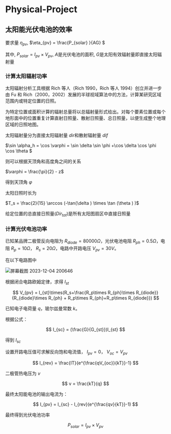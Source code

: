 # Physical-Project

## 太阳能光伏电池的效率

要求量 $\eta_{pv}$, $\eta_{pv}  = \frac{P_{solar} }{AG} $

其中, $P_{solar}=I_{pv} \times V_{pv}$, $A$是光伏电池的面积, $G$是太阳有效辐射量即直接太阳辐射量

### 计算太阳辐射功率

太阳辐射分析工具根据 Rich 等人（Rich 1990，Rich 等人 1994）创立并进一步由 Fu 和 Rich（2000，2002）发展的半球视域算法中的方法，计算某研究区域范围内或特定位置的日照。

为特定位置或面积计算的辐射总量将以总辐射量形式给出。对每个要素位置或每个地形面中的位置重复计算直射日照量、散射日照量、总日照量，以便生成整个地理区域的日照地图。

太阳辐射量分为直接太阳辐射量 $dir$和散射辐射量 $dif$

$\sin \alpha_h = \cos \varphi = \sin \delta \sin \phi +\cos \delta \cos \phi \cos \theta $

则可以根据天顶角和高度角之间的关系

$\varphi  = \frac{\pi}{2}  - z$

得到天顶角 $\varphi$

太阳日照时长为

$T_s = \frac{2}{15} \arccos (-\tan(\delta ) \times \tan (\theta ) )$

给定位置的总直接日照量($Dir_{tot}$)是所有太阳图扇区中直接日照量

### 计算光伏电池功率

已知某品牌二极管反向电阻为 $R_{diode} = 80000\Omega$，光伏电池电阻 $R_{ph} = 0.5\Omega$，电阻 $R_p=10\Omega$， $R_s=20\Omega$，电路中开路电压 $V_{pv} = 30V$。

在以下电路图中

![屏幕截图 2023-12-04 200646](https://github.com/Egbert-Lannister/Physical-Project/assets/117975086/1a824b04-ad70-46c0-9a79-449daf409e24)


根据闭合电路欧姆定律，求得 $I_{st}$

$$
V_{pv} = I_{st}\times(R_s+\frac{R_p\times R_{ph}\times R_{diode}}{R_{diode}\times R_{ph} + R_p\times R_{ph}+R_p\times R_{diode}})
$$

已知电子电荷量 $q$，玻尔兹曼常数 $k$。

根据公式：

$$
I_{sc} = (\frac{G}{G_{st}})I_{st}
$$

得到 $I_{sc}$

设置开路电压值可求解反向饱和电流值， $I_{pv} = 0$， $V_{oc}  = V_{pv}$

$$
I_{rev} = \frac{IT}{e^{\frac{qV_{oc}}{kT}}-1}
$$


二极管热电压为 $v$

$$
v = \frac{kT}{q}
$$

最终太阳能电池的输出电流为：

$$
I_{pv} = I_{sc} - I_{rev}(e^{\frac{qv}{kT}}-1)
$$

最终得到光伏电池功率

$$
P_{solar}=I_{pv} \times V_{pv}
$$

